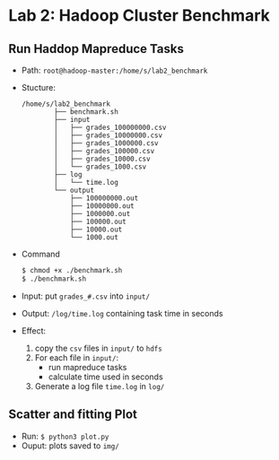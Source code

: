 # Lab 2: Hadoop Cluster Benchmark

## Run Haddop Mapreduce Tasks
- Path:  `root@hadoop-master:/home/s/lab2_benchmark`
- Stucture:

  ```log
  /home/s/lab2_benchmark
          ├── benchmark.sh
          ├── input
          │   ├── grades_100000000.csv
          │   ├── grades_10000000.csv
          │   ├── grades_1000000.csv
          │   ├── grades_100000.csv
          │   ├── grades_10000.csv
          │   └── grades_1000.csv
          ├── log
          │   └── time.log
          └── output
              ├── 100000000.out
              ├── 10000000.out
              ├── 1000000.out
              ├── 100000.out
              ├── 10000.out
              └── 1000.out
  ```

- Command

  ```bash
  $ chmod +x ./benchmark.sh
  $ ./benchmark.sh
  ```

- Input: put `grades_#.csv` into `input/`
- Output: `/log/time.log` containing task time in seconds
- Effect:
  1. copy the `csv` files in `input/` to `hdfs`
  2. For each file in `input/`:
     - run mapreduce tasks
     - calculate time used in seconds
  3. Generate a log file `time.log` in `log/`

## Scatter and fitting Plot

- Run: `$ python3 plot.py`
- Ouput: plots saved to `img/`
